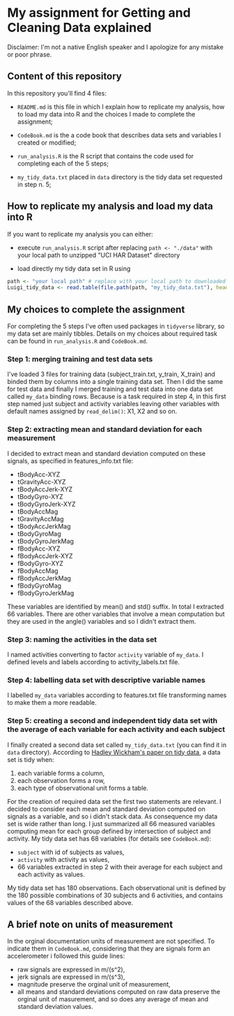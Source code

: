 # My assignment for Getting and Cleaning Data explained


Disclaimer: I'm not a native English speaker and I apologize for any mistake or poor phrase.


## Content of this repository 

In this repository you'll find 4 files:

* `README.md` is this file in which I explain how to replicate my analysis, how to load my data into R and the choices I made to complete the assignment;

* `CodeBook.md` is the a code book that describes data sets and variables I created or modified;

* `run_analysis.R` is the R script that contains the code used for completing each of the 5 steps;

* `my_tidy_data.txt` placed in `data` directory is the tidy data set requested in step n. 5;


## How to replicate my analysis and load my data into R

If you want to replicate my analysis you can either:

* execute `run_analysis.R` script after replacing `path <- "./data"` with your local path to unzipped "UCI HAR Dataset" directory

* load directly my tidy data set in R using
```R
path <- "your local path" # replace with your local path to downloaded file
Luigi_tidy_data <- read.table(file.path(path, "my_tidy_data.txt"), header = TRUE)
```


## My choices to complete the assignment

For completing the 5 steps I've often used packages in `tidyverse` library, so my data set are mainly tibbles. Details on my choices about required task can be found in `run_analysis.R` and `CodeBook.md`. 

### Step 1: merging training and test data sets
I've loaded 3 files for training data (subject_train.txt, y_train, X_train) and binded them by columns into a single training data set. Then I did the same for test data and finally I merged training and test data into one data set called `my_data` binding rows. Because is a task required in step 4, in this first step named just subject and activity variables leaving other variables with default names assigned by `read_delim()`: X1, X2 and so on.

### Step 2: extracting mean and standard deviation for each measurement
I decided to extract mean and standard deviation computed on these signals, as specified in features_info.txt file:

* tBodyAcc-XYZ
* tGravityAcc-XYZ
* tBodyAccJerk-XYZ
* tBodyGyro-XYZ
* tBodyGyroJerk-XYZ
* tBodyAccMag
* tGravityAccMag
* tBodyAccJerkMag
* tBodyGyroMag
* tBodyGyroJerkMag
* fBodyAcc-XYZ
* fBodyAccJerk-XYZ
* fBodyGyro-XYZ
* fBodyAccMag
* fBodyAccJerkMag
* fBodyGyroMag
* fBodyGyroJerkMag

These variables are identified by mean() and std() suffix. In total I extracted 66 variables. There are other variables that involve a mean computation but they are used in the angle() variables and so I didn't extract them.

### Step 3: naming the activities in the data set
I named activities converting to factor `activity` variable of `my_data`. I defined levels and labels according to activity_labels.txt file.

### Step 4: labelling data set with descriptive variable names
I labelled `my_data` variables according to features.txt file transforming names to make them a more readable.

### Step 5: creating a second and independent tidy data set with the average of each variable for each activity and each subject
I finally created a second data set called `my_tidy_data.txt` (you can find it in `data` directory). According to [Hadley Wickham's paper on tidy data](http://vita.had.co.nz/papers/tidy-data.pdf), a data set is tidy when:

1. each variable forms a column,
2. each observation forms a row,
3. each type of observational unit forms a table.

For the creation of required data set the first two statements are relevant. I decided to consider each mean and standard deviation computed on signals as a variable, and so i didn't stack data. As consequence my data set is wide rather than long. I just summarized all 66 measured variables computing mean for each group defined by intersection of subject and activity. 
My tidy data set has 68 variables (for details see `CodeBook.md`):

* `subject` with id of subjects as values,
* `activity` with activity as values,
* 66 variables extracted in step 2 with their average for each subject and each activity as values.

My tidy data set has 180 observations. Each observational unit is defined by the 180 possible combinations of 30 subjects and 6 activities, and contains values of the 68 variables described above.


## A brief note on units of measurement

In the orginal documentation units of measurement are not specified. To indicate them in `CodeBook.md`, considering that they are signals form an accelerometer i followed this guide lines:

* raw signals are expressed in m/(s^2),
* jerk signals are expressed in m/(s^3),
* magnitude preserve the orginal unit of measurement,
* all means and standard deviations computed on raw data preserve the orginal unit of masurement, and so does any average of mean and standard deviation values.
